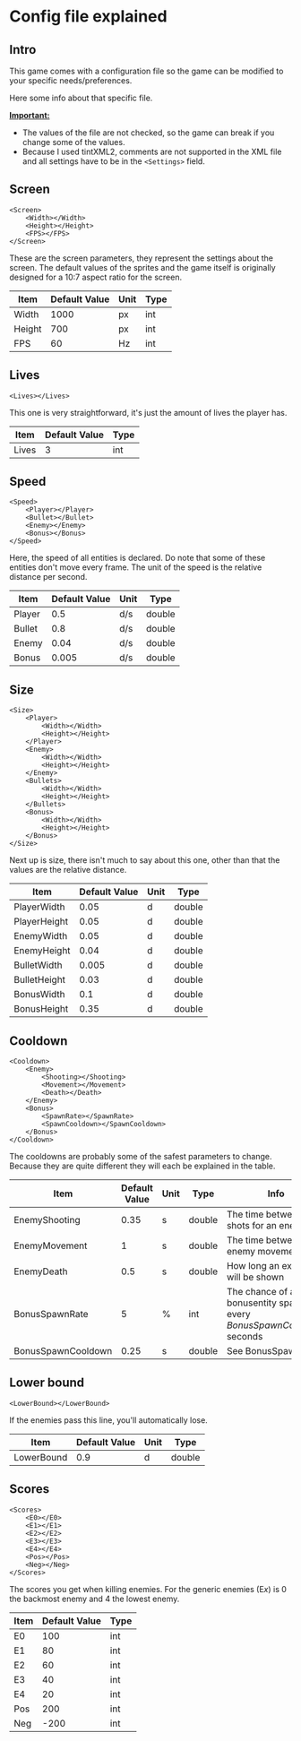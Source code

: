 # Config file explained

## Intro
This game comes with a configuration file so the game can be modified to your specific needs/preferences.

Here some info about that specific file.

**<u>Important:</u>** 
* The values of the file are not checked, so the game can break if you change some of the values.
* Because I used tintXML2, comments are not supported in the XML file and all settings have to be in the `<Settings>` field.

## Screen
```
<Screen>
    <Width></Width>
    <Height></Height>
    <FPS></FPS>
</Screen>
```
These are the screen parameters, they represent the settings about the screen.
The default values of the sprites and the game itself is originally designed for a 10:7 aspect ratio for the screen.

| Item   | Default Value | Unit | Type |
|--------|---------------|------|------|
| Width  | 1000          | px   | int  |
| Height | 700           | px   | int  |
| FPS    | 60            | Hz   | int  |

## Lives
```
<Lives></Lives>
```
This one is very straightforward, it's just the amount of lives the player has.

| Item   | Default Value | Type | 
|--------|---------------|------| 
| Lives  | 3             | int  | 
                           
## Speed                    
```
<Speed>
    <Player></Player>
    <Bullet></Bullet>
    <Enemy></Enemy>
    <Bonus></Bonus>
</Speed>
```
Here, the speed of all entities is declared. Do note that some of these entities don't move every frame.
The unit of the speed is the relative distance per second. 

| Item   | Default Value | Unit | Type   | 
|--------|---------------|------|--------| 
| Player | 0.5           | d/s  | double | 
| Bullet | 0.8           | d/s  | double | 
| Enemy  | 0.04          | d/s  | double | 
| Bonus  | 0.005         | d/s  | double |

## Size
```
<Size>
    <Player>
        <Width></Width>
        <Height></Height>
    </Player>
    <Enemy>
        <Width></Width>
        <Height></Height>
    </Enemy>
    <Bullets>
        <Width></Width>
        <Height></Height>
    </Bullets>
    <Bonus>
        <Width></Width>
        <Height></Height>
    </Bonus>
</Size>
```
Next up is size, there isn't much to say about this one, other than that the values are the relative distance.

| Item         | Default Value | Unit | Type   | 
|--------------|---------------|------|--------| 
| PlayerWidth  | 0.05          | d    | double | 
| PlayerHeight | 0.05          | d    | double |
| EnemyWidth   | 0.05          | d    | double | 
| EnemyHeight  | 0.04          | d    | double |
| BulletWidth  | 0.005         | d    | double | 
| BulletHeight | 0.03          | d    | double |
| BonusWidth   | 0.1           | d    | double | 
| BonusHeight  | 0.35          | d    | double |

## Cooldown
```
<Cooldown>
    <Enemy>
        <Shooting></Shooting>
        <Movement></Movement>
        <Death></Death>
    </Enemy>
    <Bonus>
        <SpawnRate></SpawnRate>
        <SpawnCooldown></SpawnCooldown>
    </Bonus>
</Cooldown>
```
The cooldowns are probably some of the safest parameters to change. 
Because they are quite different they will each be explained in the table.

| Item               | Default Value | Unit | Type   | Info
|--------------------|---------------|------|--------|------
| EnemyShooting      | 0.35          | s    | double | The time between two shots for an enemy
| EnemyMovement      | 1             | s    | double | The time between enemy movements
| EnemyDeath         | 0.5           | s    | double | How long an explosion will be shown
| BonusSpawnRate     | 5             | %    | int    | The chance of a bonusentity spawning every <i>BonusSpawnCooldown</i> seconds
| BonusSpawnCooldown | 0.25          | s    | double | See BonusSpawnRate

## Lower bound
```
<LowerBound></LowerBound>
```
If the enemies pass this line, you'll automatically lose.

| Item         | Default Value | Unit | Type   | 
|--------------|---------------|------|--------| 
| LowerBound   | 0.9           | d    | double | 

## Scores
```
<Scores>
    <E0></E0>
    <E1></E1>
    <E2></E2>
    <E3></E3>
    <E4></E4>
    <Pos></Pos>
    <Neg></Neg>
</Scores>
```
The scores you get when killing enemies. For the generic enemies (E*x*) is 0 the backmost enemy and 4 the lowest enemy.

| Item | Default Value | Type | 
|------|---------------|------| 
| E0   | 100           | int  | 
| E1   | 80            | int  |
| E2   | 60            | int  | 
| E3   | 40            | int  |
| E4   | 20            | int  | 
| Pos  | 200           | int  |
| Neg  | -200          | int  | 
